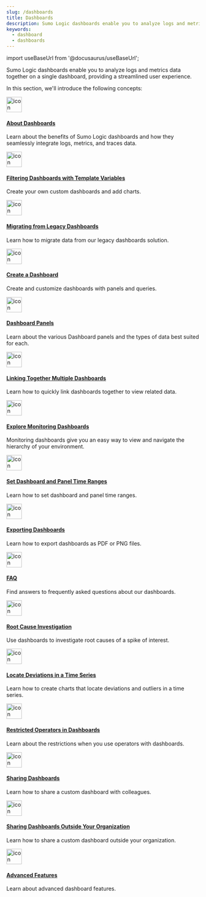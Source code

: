 ```yaml
---
slug: /dashboards
title: Dashboards
description: Sumo Logic dashboards enable you to analyze logs and metrics data together on a single dashboard, providing a streamlined user experience.
keywords:
  - dashboard
  - dashboards
---
```


import useBaseUrl from '@docusaurus/useBaseUrl';

Sumo Logic dashboards enable you to analyze logs and metrics data together on a single dashboard, providing a streamlined user experience.

In this section, we'll introduce the following concepts:

<div className="box-wrapper">
<div className="box smallbox card">
  <div className="container">
  <a href="/docs/dashboards/about"><img src={useBaseUrl('img/icons/dashboards.png')} alt="icon" width="40"/><h4>About Dashboards</h4></a>
  <p>Learn about the benefits of Sumo Logic dashboards and how they seamlessly integrate logs, metrics, and traces data.</p>
  </div>
</div>
<div className="box smallbox card">
  <div className="container">
  <a href="/docs/dashboards/filter-template-variables/"><img src={useBaseUrl('img/icons/dashboards.png')} alt="icon" width="40"/><h4>Filtering Dashboards with Template Variables</h4></a>
  <p>Create your own custom dashboards and add charts.</p>
  </div>
</div>
<div className="box smallbox card">
  <div className="container">
  <a href="/docs/dashboards/dashboards-migration/"><img src={useBaseUrl('img/icons/dashboards.png')} alt="icon" width="40"/><h4>Migrating from Legacy Dashboards</h4></a>
  <p>Learn how to migrate data from our legacy dashboards solution.</p>
  </div>
</div>
<div className="box smallbox card">
  <div className="container">
  <a href="/docs/dashboards/create-dashboard-new"><img src={useBaseUrl('img/icons/dashboards.png')} alt="icon" width="40"/><h4>Create a Dashboard</h4></a>
  <p>Create and customize dashboards with panels and queries.</p>
  </div>
</div>
<div className="box smallbox card">
  <div className="container">
  <a href="/docs/dashboards/panels"><img src={useBaseUrl('img/icons/dashboards.png')} alt="icon" width="40"/><h4>Dashboard Panels</h4></a>
  <p>Learn about the various Dashboard panels and the types of data best suited for each.</p>
  </div>
</div>
<div className="box smallbox card">
  <div className="container">
  <a href="/docs/dashboards/link-dashboards/"><img src={useBaseUrl('img/icons/dashboards.png')} alt="icon" width="40"/><h4>Linking Together Multiple Dashboards</h4></a>
  <p>Learn how to quickly link dashboards together to view related data.</p>
  </div>
</div>
<div className="box smallbox card">
  <div className="container">
  <a href="/docs/dashboards/explore-view/"><img src={useBaseUrl('img/icons/dashboards.png')} alt="icon" width="40"/><h4>Explore Monitoring Dashboards</h4></a>
  <p>Monitoring dashboards give you an easy way to view and navigate the hierarchy of your environment.</p>
  </div>
</div>
<div className="box smallbox card">
  <div className="container">
  <a href="/docs/dashboards/set-custom-time-ranges/"><img src={useBaseUrl('img/icons/dashboards.png')} alt="icon" width="40"/><h4>Set Dashboard and Panel Time Ranges</h4></a>
  <p>Learn how to set dashboard and panel time ranges.</p>
  </div>
</div>
<div className="box smallbox card">
  <div className="container">
  <a href="/docs/dashboards/export-dashboard-new/"><img src={useBaseUrl('img/icons/dashboards.png')} alt="icon" width="40"/><h4>Exporting Dashboards</h4></a>
  <p>Learn how to export dashboards as PDF or PNG files.</p>
  </div>
</div>
<div className="box smallbox card">
  <div className="container">
  <a href="/docs/dashboards/faq/"><img src={useBaseUrl('img/icons/dashboards.png')} alt="icon" width="40"/><h4>FAQ</h4></a>
  <p>Find answers to frequently asked questions about our dashboards.</p>
  </div>
</div>
<div className="box smallbox card">
  <div className="container">
  <a href="/docs/dashboards/drill-down-to-discover-root-causes"><img src={useBaseUrl('img/icons/dashboards.png')} alt="icon" width="40"/><h4>Root Cause Investigation</h4></a>
  <p>Use dashboards to investigate root causes of a spike of interest.</p>
  </div>
</div>
<div className="box smallbox card">
  <div className="container">
  <a href="/docs/dashboards/locate-deviations-time-series"><img src={useBaseUrl('img/icons/dashboards.png')} alt="icon" width="40"/><h4>Locate Deviations in a Time Series</h4></a>
  <p>Learn how to create charts that locate deviations and outliers in a time series.</p>
  </div>
</div>
<div className="box smallbox card">
  <div className="container">
  <a href="/docs/dashboards/restricted-operators-dashboards"><img src={useBaseUrl('img/icons/dashboards.png')} alt="icon" width="40"/><h4>Restricted Operators in Dashboards</h4></a>
  <p>Learn about the restrictions when you use operators with dashboards.</p>
  </div>
</div>
<div className="box smallbox card">
  <div className="container">
  <a href="/docs/dashboards/share-dashboard-new"><img src={useBaseUrl('img/icons/dashboards.png')} alt="icon" width="40"/><h4>Sharing Dashboards</h4></a>
  <p>Learn how to share a custom dashboard with colleagues.</p>
  </div>
</div>
<div className="box smallbox card">
  <div className="container">
  <a href="/docs/dashboards/share-dashboard-outside-org"><img src={useBaseUrl('img/icons/dashboards.png')} alt="icon" width="40"/><h4>Sharing Dashboards Outside Your Organization</h4></a>
  <p>Learn how to share a custom dashboard outside your organization.</p>
  </div>
</div>
<div className="box smallbox card">
  <div className="container">
  <a href="/docs/dashboards/advanced"><img src={useBaseUrl('img/icons/dashboards.png')} alt="icon" width="40"/><h4>Advanced Features</h4></a>
  <p>Learn about advanced dashboard features.</p>
  </div>
</div>
</div>
